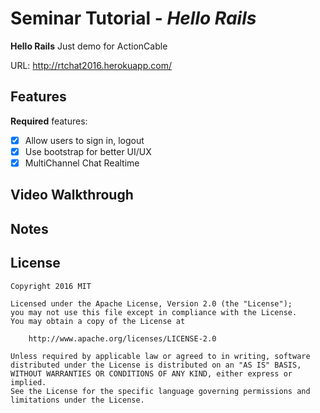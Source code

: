 # Seminar Tutorial - *Hello Rails*

**Hello Rails** Just demo for ActionCable

URL: http://rtchat2016.herokuapp.com/

## Features

**Required** features:
* [x] Allow users to sign in, logout
* [x] Use bootstrap for better UI/UX
* [x] MultiChannel Chat Realtime

## Video Walkthrough


## Notes



## License

    Copyright 2016 MIT

    Licensed under the Apache License, Version 2.0 (the "License");
    you may not use this file except in compliance with the License.
    You may obtain a copy of the License at

        http://www.apache.org/licenses/LICENSE-2.0

    Unless required by applicable law or agreed to in writing, software
    distributed under the License is distributed on an "AS IS" BASIS,
    WITHOUT WARRANTIES OR CONDITIONS OF ANY KIND, either express or implied.
    See the License for the specific language governing permissions and
    limitations under the License.

